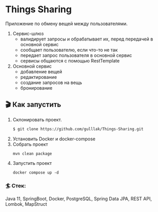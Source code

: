 # Things Sharing

Приложение по обмену вещей между пользователями. 

1) Сервис-шлюз
   * валидирует запросы и обрабатывает их, перед передачей в основной сервис
   * сообщает пользователю, если что-то не так
   * передает запрос пользователя в основной сервис
   * сервисы общаются с помощью RestTemplate
2) Основной сервис
   * добавление вещей
   * редактирование
   * создание запросов на вещь
   * бронирование
   
## 🎬 Как запустить

1. Склонировать проект.
    ```bash
   $ git clone https://github.com/gulllak/Things-Sharing.git
   ```
2. Установить Docker и docker-compose
3. Собрать проект
    ```
    mvn clean package
   ```
4. Запустить проект
   ```
   docker compose up -d
   ```

### 🏄 Стек: 
Java 11, SpringBoot, Docker, PostgreSQL, Spring Data JPA, REST API, Lombok, MapStruct
